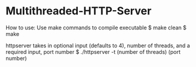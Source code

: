 # Multithreaded-HTTP-Server
How to use:
Use make commands to compile executable
$ make clean
$ make

httpserver takes in optional input (defaults to 4), number of threads, and a required input, port number
$ ./httpserver -t (number of threads) (port number)
